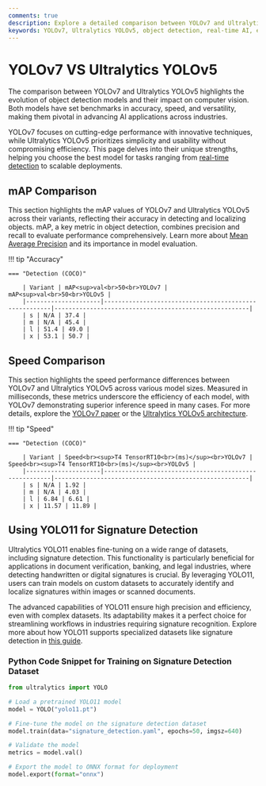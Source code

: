 ```yaml
---
comments: true
description: Explore a detailed comparison between YOLOv7 and Ultralytics YOLOv5, highlighting their performance in object detection, real-time AI capabilities, and suitability for edge AI applications. Gain insights into their unique features, speed, and accuracy for advancing computer vision tasks.
keywords: YOLOv7, Ultralytics YOLOv5, object detection, real-time AI, edge AI, computer vision, YOLO models comparison, AI models, machine learning.
---
```


# YOLOv7 VS Ultralytics YOLOv5

The comparison between YOLOv7 and Ultralytics YOLOv5 highlights the evolution of object detection models and their impact on computer vision. Both models have set benchmarks in accuracy, speed, and versatility, making them pivotal in advancing AI applications across industries.

YOLOv7 focuses on cutting-edge performance with innovative techniques, while Ultralytics YOLOv5 prioritizes simplicity and usability without compromising efficiency. This page delves into their unique strengths, helping you choose the best model for tasks ranging from [real-time detection](https://www.ultralytics.com/blog/ultralytics-yolo11-has-arrived-redefine-whats-possible-in-ai) to scalable deployments.

## mAP Comparison

This section highlights the mAP values of YOLOv7 and Ultralytics YOLOv5 across their variants, reflecting their accuracy in detecting and localizing objects. mAP, a key metric in object detection, combines precision and recall to evaluate performance comprehensively. Learn more about [Mean Average Precision](https://www.ultralytics.com/glossary/mean-average-precision-map) and its importance in model evaluation.

!!! tip "Accuracy"

    === "Detection (COCO)"

    	| Variant | mAP<sup>val<br>50<br>YOLOv7 | mAP<sup>val<br>50<br>YOLOv5 |
    	|---------------------|-------------------------------------------------------|-------------------------------------------------------|
    	| s | N/A | 37.4 |
    	| m | N/A | 45.4 |
    	| l | 51.4 | 49.0 |
    	| x | 53.1 | 50.7 |


## Speed Comparison

This section highlights the speed performance differences between YOLOv7 and Ultralytics YOLOv5 across various model sizes. Measured in milliseconds, these metrics underscore the efficiency of each model, with YOLOv7 demonstrating superior inference speed in many cases. For more details, explore the [YOLOv7 paper](https://arxiv.org/pdf/2207.02696) or the [Ultralytics YOLOv5 architecture](https://docs.ultralytics.com/yolov5/tutorials/architecture_description/).

!!! tip "Speed"

    === "Detection (COCO)"

    	| Variant | Speed<br><sup>T4 TensorRT10<br>(ms)</sup><br>YOLOv7 | Speed<br><sup>T4 TensorRT10<br>(ms)</sup><br>YOLOv5 |
    	|---------------------|-------------------------------------------------------|-------------------------------------------------------|
    	| s | N/A | 1.92 |
    	| m | N/A | 4.03 |
    	| l | 6.84 | 6.61 |
    	| x | 11.57 | 11.89 |

## Using YOLO11 for Signature Detection

Ultralytics YOLO11 enables fine-tuning on a wide range of datasets, including signature detection. This functionality is particularly beneficial for applications in document verification, banking, and legal industries, where detecting handwritten or digital signatures is crucial. By leveraging YOLO11, users can train models on custom datasets to accurately identify and localize signatures within images or scanned documents.

The advanced capabilities of YOLO11 ensure high precision and efficiency, even with complex datasets. Its adaptability makes it a perfect choice for streamlining workflows in industries requiring signature recognition. Explore more about how YOLO11 supports specialized datasets like signature detection in [this guide](https://www.ultralytics.com/blog/how-to-use-ultralytics-yolo11-for-object-detection).

### Python Code Snippet for Training on Signature Detection Dataset

```python
from ultralytics import YOLO

# Load a pretrained YOLO11 model
model = YOLO("yolo11.pt")

# Fine-tune the model on the signature detection dataset
model.train(data="signature_detection.yaml", epochs=50, imgsz=640)

# Validate the model
metrics = model.val()

# Export the model to ONNX format for deployment
model.export(format="onnx")
```
